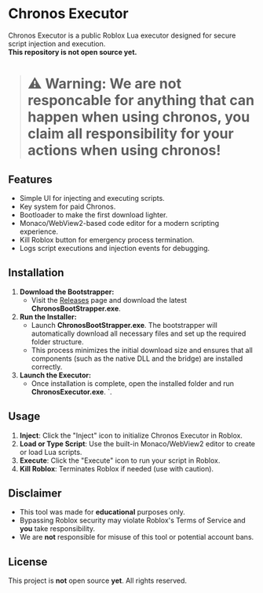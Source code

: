 # Chronos Executor

Chronos Executor is a public Roblox Lua executor designed for secure script injection and execution.  
**This repository is not open source yet.**

> # **⚠️ Warning:** **We** are not responcable for anything that can happen when using chronos, **you** claim **all** responsibility for your actions when using chronos!


## Features
- Simple UI for injecting and executing scripts.
- Key system for paid Chronos.
- Bootloader to make the first download lighter.
- Monaco/WebView2-based code editor for a modern scripting experience.
- Kill Roblox button for emergency process termination.
- Logs script executions and injection events for debugging.

## Installation
1. **Download the Bootstrapper:**
   - Visit the [Releases](https://discord.gg/vRsb8sUGUb) page and download the latest **ChronosBootStrapper.exe**.
2. **Run the Installer:**
   - Launch **ChronosBootStrapper.exe**. The bootstrapper will automatically download all necessary files and set up the required folder structure.
   - This process minimizes the initial download size and ensures that all components (such as the native DLL and the bridge) are installed correctly.
3. **Launch the Executor:**
   - Once installation is complete, open the installed folder and run **ChronosExecutor.exe**.
`.

## Usage
1. **Inject**: Click the "Inject" icon to initialize Chronos Executor in Roblox.
2. **Load or Type Script**: Use the built-in Monaco/WebView2 editor to create or load Lua scripts.
3. **Execute**: Click the "Execute" icon to run your script in Roblox.
4. **Kill Roblox**: Terminates Roblox if needed (use with caution).

## Disclaimer
- This tool was made for **educational** purposes only.
- Bypassing Roblox security may violate Roblox's Terms of Service and **you** take responsibility.
- We are **not** responsible for misuse of this tool or potential account bans.

## License
This project is **not** open source **yet**. All rights reserved.
